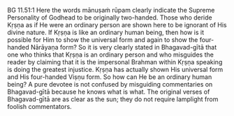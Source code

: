BG 11.51:1	Here the words mānuṣaṁ rūpam clearly indicate the Supreme Personality of Godhead to be originally two-handed. Those who deride Kṛṣṇa as if He were an ordinary person are shown here to be ignorant of His divine nature. If Kṛṣṇa is like an ordinary human being, then how is it possible for Him to show the universal form and again to show the four-handed Nārāyaṇa form? So it is very clearly stated in Bhagavad-gītā that one who thinks that Kṛṣṇa is an ordinary person and who misguides the reader by claiming that it is the impersonal Brahman within Kṛṣṇa speaking is doing the greatest injustice. Kṛṣṇa has actually shown His universal form and His four-handed Viṣṇu form. So how can He be an ordinary human being? A pure devotee is not confused by misguiding commentaries on Bhagavad-gītā because he knows what is what. The original verses of Bhagavad-gītā are as clear as the sun; they do not require lamplight from foolish commentators.